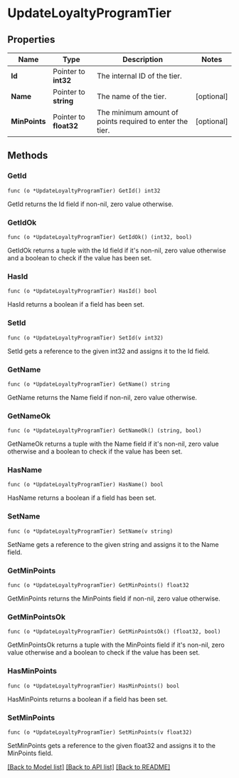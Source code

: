 # UpdateLoyaltyProgramTier

## Properties

Name | Type | Description | Notes
------------ | ------------- | ------------- | -------------
**Id** | Pointer to **int32** | The internal ID of the tier. | 
**Name** | Pointer to **string** | The name of the tier. | [optional] 
**MinPoints** | Pointer to **float32** | The minimum amount of points required to enter the tier. | [optional] 

## Methods

### GetId

`func (o *UpdateLoyaltyProgramTier) GetId() int32`

GetId returns the Id field if non-nil, zero value otherwise.

### GetIdOk

`func (o *UpdateLoyaltyProgramTier) GetIdOk() (int32, bool)`

GetIdOk returns a tuple with the Id field if it's non-nil, zero value otherwise
and a boolean to check if the value has been set.

### HasId

`func (o *UpdateLoyaltyProgramTier) HasId() bool`

HasId returns a boolean if a field has been set.

### SetId

`func (o *UpdateLoyaltyProgramTier) SetId(v int32)`

SetId gets a reference to the given int32 and assigns it to the Id field.

### GetName

`func (o *UpdateLoyaltyProgramTier) GetName() string`

GetName returns the Name field if non-nil, zero value otherwise.

### GetNameOk

`func (o *UpdateLoyaltyProgramTier) GetNameOk() (string, bool)`

GetNameOk returns a tuple with the Name field if it's non-nil, zero value otherwise
and a boolean to check if the value has been set.

### HasName

`func (o *UpdateLoyaltyProgramTier) HasName() bool`

HasName returns a boolean if a field has been set.

### SetName

`func (o *UpdateLoyaltyProgramTier) SetName(v string)`

SetName gets a reference to the given string and assigns it to the Name field.

### GetMinPoints

`func (o *UpdateLoyaltyProgramTier) GetMinPoints() float32`

GetMinPoints returns the MinPoints field if non-nil, zero value otherwise.

### GetMinPointsOk

`func (o *UpdateLoyaltyProgramTier) GetMinPointsOk() (float32, bool)`

GetMinPointsOk returns a tuple with the MinPoints field if it's non-nil, zero value otherwise
and a boolean to check if the value has been set.

### HasMinPoints

`func (o *UpdateLoyaltyProgramTier) HasMinPoints() bool`

HasMinPoints returns a boolean if a field has been set.

### SetMinPoints

`func (o *UpdateLoyaltyProgramTier) SetMinPoints(v float32)`

SetMinPoints gets a reference to the given float32 and assigns it to the MinPoints field.


[[Back to Model list]](../README.md#documentation-for-models) [[Back to API list]](../README.md#documentation-for-api-endpoints) [[Back to README]](../README.md)


